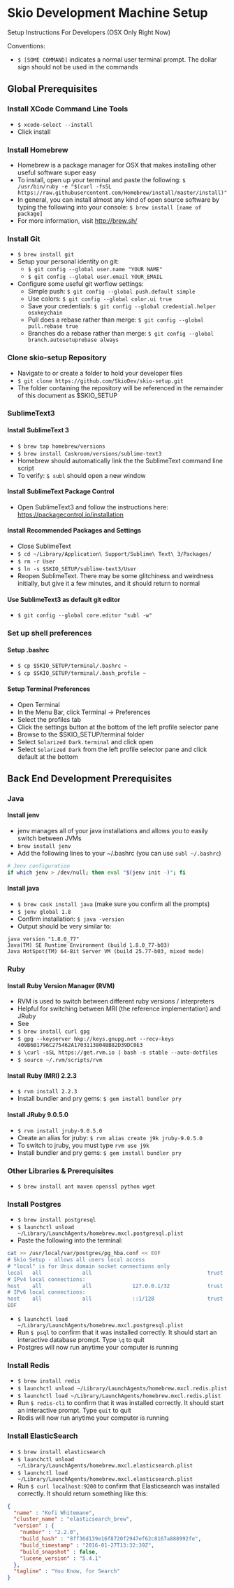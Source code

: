 # Skio Development Machine Setup

Setup Instructions For Developers (OSX Only Right Now)

Conventions:
- `$ [SOME COMMAND]` indicates a normal user terminal prompt. The dollar sign
  should not be used in the commands

## Global Prerequisites

### Install XCode Command Line Tools
- `$ xcode-select --install`
- Click install

### Install Homebrew
- Homebrew is a package manager for OSX that makes installing other useful software super easy
- To install, open up your terminal and paste the following:
  `$ /usr/bin/ruby -e "$(curl -fsSL https://raw.githubusercontent.com/Homebrew/install/master/install)"`
- In general, you can install almost any kind of open source software by typing the following into your console: 
  `$ brew install [name of package]`
- For more information, visit http://brew.sh/

### Install Git
- `$ brew install git`
- Setup your personal identity on git:
  + `$ git config --global user.name "YOUR NAME"`
  + `$ git config --global user.email YOUR_EMAIL`
- Configure some useful git worflow settings:
  + Simple push: `$ git config --global push.default simple`
  + Use colors: `$ git config --global color.ui true`
  + Save your credentials: `$ git config --global credential.helper osxkeychain`
  + Pull does a rebase rather than merge: `$ git config --global pull.rebase true`
  + Branches do a rebase rather than merge: `$ git config --global branch.autosetuprebase always`


### Clone skio-setup Repository
- Navigate to or create a folder to hold your developer files
- `$ git clone https://github.com/SkioDev/skio-setup.git`
- The folder containing the repository will be referenced in the remainder
  of this document as $SKIO_SETUP

### SublimeText3

#### Install SublimeText 3
- `$ brew tap homebrew/versions`
- `$ brew install Caskroom/versions/sublime-text3`
- Homebrew should automatically link the the SublimeText command line script
- To verify: `$ subl` should open a new window

#### Install SublimeText Package Control
- Open SublimeText3 and follow the instructions here: https://packagecontrol.io/installation

#### Install Recommended Packages and Settings
- Close SublimeText
- `$ cd ~/Library/Application\ Support/Sublime\ Text\ 3/Packages/`
- `$ rm -r User`
- `$ ln -s $SKIO_SETUP/sublime-text3/User`
- Reopen SublimeText. There may be some glitchiness and weirdness initially, but
  give it a few minutes, and it should return to normal

#### Use SublimeText3 as default git editor
- `$ git config --global core.editor "subl -w"`

### Set up shell preferences

#### Setup .bashrc
- `$ cp $SKIO_SETUP/terminal/.bashrc ~`
- `$ cp $SKIO_SETUP/terminal/.bash_profile ~`

#### Setup Terminal Preferences
- Open Terminal
- In the Menu Bar, click Terminal -> Preferences
- Select the profiles tab
- Click the settings button at the bottom of the left profile selector pane
- Browse to the $SKIO_SETUP/terminal folder
- Select `Solarized Dark.terminal` and click open
- Select `Solarized Dark` from the left profile selector pane and click default
  at the bottom

## Back End Development Prerequisites

### Java

#### Install jenv
- jenv manages all of your java installations and allows you to easily switch
  between JVMs
- `brew install jenv`
- Add the following lines to your ~/.bashrc (you can use `subl ~/.bashrc`)
```bash
# Jenv configuration
if which jenv > /dev/null; then eval "$(jenv init -)"; fi
```

#### Install java
- `$ brew cask install java` (make sure you confirm all the prompts)
- `$ jenv global 1.8`
- Confirm installation: `$ java -version`
- Output should be very similar to:
```
java version "1.8.0_77"
Java(TM) SE Runtime Environment (build 1.8.0_77-b03)
Java HotSpot(TM) 64-Bit Server VM (build 25.77-b03, mixed mode)
```

### Ruby

#### Install Ruby Version Manager (RVM)
- RVM is used to switch between different ruby versions / interpreters
- Helpful for switching between MRI (the reference implementation) and JRuby
- See 
- `$ brew install curl gpg`
- `$ gpg --keyserver hkp://keys.gnupg.net --recv-keys 409B6B1796C275462A1703113804BB82D39DC0E3`
- `$ \curl -sSL https://get.rvm.io | bash -s stable --auto-dotfiles`
- `$ source ~/.rvm/scripts/rvm`

#### Install Ruby (MRI) 2.2.3
- `$ rvm install 2.2.3`
- Install bundler and pry gems: `$ gem install bundler pry`

#### Install JRuby 9.0.5.0
- `$ rvm install jruby-9.0.5.0`
- Create an alias for jruby: `$ rvm alias create j9k jruby-9.0.5.0`
- To switch to jruby, you must type `rvm use j9k`
- Install bundler and pry gems: `$ gem install bundler pry`

### Other Libraries & Prerequisites
- `$ brew install ant maven openssl python wget`

### Install Postgres
- `$ brew install postgresql`
- `$ launchctl unload ~/Library/LaunchAgents/homebrew.mxcl.postgresql.plist`
- Paste the following into the terminal:
```bash
cat >> /usr/local/var/postgres/pg_hba.conf << EOF
# Skio Setup - allows all users local access
# "local" is for Unix domain socket connections only
local   all             all                                     trust
# IPv4 local connections:
host    all             all             127.0.0.1/32            trust
# IPv6 local connections:
host    all             all             ::1/128                 trust
EOF
```
- `$ launchctl load ~/Library/LaunchAgents/homebrew.mxcl.postgresql.plist`
- Run `$ psql` to confirm that it was installed correctly. It should start an
  interactive database prompt. Type `\q` to quit
- Postgres will now run anytime your computer is running


### Install Redis
- `$ brew install redis`
- `$ launchctl unload ~/Library/LaunchAgents/homebrew.mxcl.redis.plist`
- `$ launchctl load ~/Library/LaunchAgents/homebrew.mxcl.redis.plist`
- Run `$ redis-cli` to confirm that it was installed correctly. It should start
  an interactive prompt. Type `quit` to quit
- Redis will now run anytime your computer is running

### Install ElasticSearch
- `$ brew install elasticsearch`
- `$ launchctl unload ~/Library/LaunchAgents/homebrew.mxcl.elasticsearch.plist`
- `$ launchctl load ~/Library/LaunchAgents/homebrew.mxcl.elasticsearch.plist`
- Run `$ curl localhost:9200` to confirm that Elasticsearch was installed
  correctly. It should return something like this:
```json
{
  "name" : "Kofi Whitemane",
  "cluster_name" : "elasticsearch_brew",
  "version" : {
    "number" : "2.2.0",
    "build_hash" : "8ff36d139e16f8720f2947ef62c8167a888992fe",
    "build_timestamp" : "2016-01-27T13:32:39Z",
    "build_snapshot" : false,
    "lucene_version" : "5.4.1"
  },
  "tagline" : "You Know, for Search"
}
```


